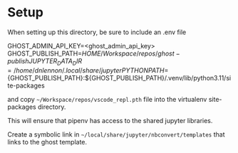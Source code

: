 
Setup
====

When setting up this directory, be sure to include an .env file

  GHOST_ADMIN_API_KEY=<ghost_admin_api_key>
  GHOST_PUBLISH_PATH=${HOME}/Workspace/repos/ghost-publish
  JUPYTER_DATA_DIR=/home/dnlennon/.local/share/jupyter
  PYTHONPATH=${GHOST_PUBLISH_PATH}:${GHOST_PUBLISH_PATH}/.venv/lib/python3.11/site-packages

and copy `~/Workspace/repos/vscode_repl.pth` file into the virtualenv site-packages directory.

This will ensure that pipenv has access to the shared jupyter libraries.

Create a symbolic link in `~/local/share/jupyter/nbconvert/templates` that links to the ghost template.
